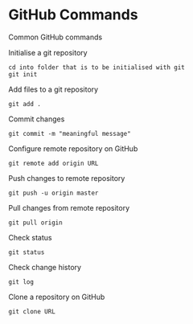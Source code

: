 GitHub Commands
=============================
Common GitHub commands

Initialise a git repository
```
cd into folder that is to be initialised with git
git init
```
Add files to a git repository
```
git add .
```
Commit changes
```
git commit -m "meaningful message"
```
Configure remote repository on GitHub
```
git remote add origin URL
```
Push changes to remote repository
```
git push -u origin master
```
Pull changes from remote repository
```
git pull origin
```
Check status
```
git status
```
Check change history
```
git log
```
Clone a repository on GitHub
```
git clone URL
```
